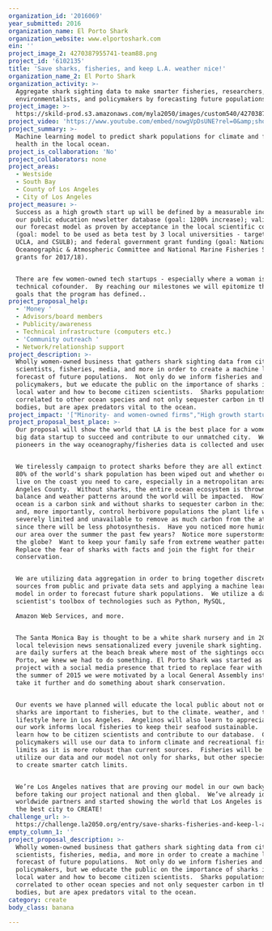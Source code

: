 ```yaml
---
organization_id: '2016069'
year_submitted: 2016
organization_name: El Porto Shark
organization_website: www.elportoshark.com
ein: ''
project_image_2: 4270387955741-team88.png
project_id: '6102135'
title: 'Save sharks, fisheries, and keep L.A. weather nice!'
organization_name_2: El Porto Shark
organization_activity: >-
  Aggregate shark sighting data to make smarter fisheries, researchers,
  environmentalists, and policymakers by forecasting future populations.
project_image: >-
  https://skild-prod.s3.amazonaws.com/myla2050/images/custom540/4270387955741-team88.png
project_video: 'https://www.youtube.com/embed/nowgVpDsUNE?rel=0&amp;showinfo=0'
project_summary: >-
  Machine learning model to predict shark populations for climate and fisheries
  health in the local ocean.
project_is_collaboration: 'No'
project_collaborators: none
project_areas:
  - Westside
  - South Bay
  - County of Los Angeles
  - City of Los Angeles
project_measure: >-
  Success as a high growth start up will be defined by a measurable increase in
  our public education newsletter database (goal: 1200% increase); validation of
  our forecast model as proven by acceptance in the local scientific community
  (goal: model to be used as beta test by 3 local universities - targeting USC,
  UCLA, and CSULB); and federal government grant funding (goal: National
  Oceanographic & Atmospheric Committee and National Marine Fisheries Service
  grants for 2017/18).


  There are few women-owned tech startups - especially where a woman is the
  technical cofounder.  By reaching our milestones we will epitomize the CREATE
  goals that the program has defined..
project_proposal_help:
  - 'Money '
  - Advisors/board members
  - Publicity/awareness
  - Technical infrastructure (computers etc.)
  - 'Community outreach '
  - Network/relationship support
project_description: >-
  Wholly women-owned business that gathers shark sighting data from citizen
  scientists, fisheries, media, and more in order to create a machine learning
  forecast of future populations.  Not only do we inform fisheries and
  policymakers, but we educate the public on the importance of sharks in our
  local water and how to become citizen scientists.  Sharks populations are
  correlated to other ocean species and not only sequester carbon in their
  bodies, but are apex predators vital to the ocean.
project_impact: '["Minority- and women-owned firms","High growth startups"]'
project_proposal_best_place: >-
  Our proposal will show the world that LA is the best place for a women-owned
  big data startup to succeed and contribute to our unmatched city.  We are
  pioneers in the way oceanography/fisheries data is collected and used.


  We tirelessly campaign to protect sharks before they are all extinct.  About
  80% of the world's shark population has been wiped out and whether or not you
  live on the coast you need to care, especially in a metropolitan area like Los
  Angeles County.  Without sharks, the entire ocean ecosystem is thrown off
  balance and weather patterns around the world will be impacted.  How?  The
  ocean is a carbon sink and without sharks to sequester carbon in their bodies
  and, more importantly, control herbivore populations the plant life will be
  severely limited and unavailable to remove as much carbon from the atmosphere
  since there will be less photosynthesis.  Have you noticed more humidity in
  our area over the summer the past few years?  Notice more superstorms around
  the globe?  Want to keep your family safe from extreme weather patterns? 
  Replace the fear of sharks with facts and join the fight for their
  conservation.


  We are utilizing data aggregation in order to bring together discrete data
  sources from public and private data sets and applying a machine learning
  model in order to forecast future shark populations.  We utilize a data
  scientist's toolbox of technologies such as Python, MySQL, 

  Amazon Web Services, and more.


  The Santa Monica Bay is thought to be a white shark nursery and in 2013 the
  local television news sensationalized every juvenile shark sighting.  Since we
  are daily surfers at the beach break where most of the sightings occurred, El
  Porto, we knew we had to do something. El Porto Shark was started as a pet
  project with a social media presence that tried to replace fear with facts. In
  the summer of 2015 we were motivated by a local General Assembly instructor to
  take it further and do something about shark conservation.


  Our events we have planned will educate the local public about not only why
  sharks are important to fisheries, but to the climate. weather, and the
  lifestyle here in Los Angeles.  Angelinos will also learn to appreciate how
  our work informs local fisheries to keep their seafood sustainable.  They will
  learn how to be citizen scientists and contribute to our database.  County
  policymakers will use our data to inform climate and recreational fishing
  limits as it is more robust than current sources.  Fisheries will be able to
  utilize our data and our model not only for sharks, but other species in order
  to create smarter catch limits.


  We’re Los Angeles natives that are proving our model in our own backyard
  before taking our project national and then global.  We’ve already identified
  worldwide partners and started showing the world that Los Angeles is indeed
  the best city to CREATE!
challenge_url: >-
  https://challenge.la2050.org/entry/save-sharks-fisheries-and-keep-l-a-weather-nice!
empty_column_1: ''
project_proposal_description: >-
  Wholly women-owned business that gathers shark sighting data from citizen
  scientists, fisheries, media, and more in order to create a machine learning
  forecast of future populations.  Not only do we inform fisheries and
  policymakers, but we educate the public on the importance of sharks in our
  local water and how to become citizen scientists.  Sharks populations are
  correlated to other ocean species and not only sequester carbon in their
  bodies, but are apex predators vital to the ocean.
category: create
body_class: banana

---
```


